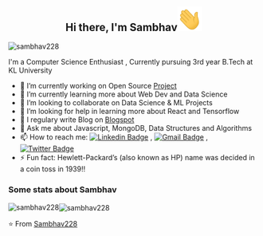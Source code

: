 <h2 align="Center">  Hi there, I'm Sambhav<img src="https://raw.githubusercontent.com/ABSphreak/ABSphreak/master/gifs/Hi.gif" width="50"></h3>
<p align="left"> <img src="https://komarev.com/ghpvc/?username=sambhav228" alt="sambhav228" /> </p>



I'm a Computer Science Enthusiast , Currently pursuing 3rd year B.Tech at KL University

- 🔭 I’m currently working on Open Source [Project](https://github.com/sambhav228/Stulysis)
- 🌱 I’m currently learning more about Web Dev and Data Science
- 👯 I’m looking to collaborate on Data Science & ML Projects
- 🤔 I’m looking for help in learning more about React and Tensorflow 
- 📝 I regulary write Blog on [Blogspot](https://www.blogger.com/u/1/profile/09774559990553938084)
- 💬 Ask me about Javascript, MongoDB, Data Structures and Algorithms
- 📫 How to reach me:
[![Linkedin Badge](https://img.shields.io/badge/-LinkedIn-blue?style=flat-square&logo=Linkedin&logoColor=white&link=https://www.linkedin.com/in/sambhav228/)](https://www.linkedin.com/in/sambhav228/) 
, [![Gmail Badge](https://img.shields.io/badge/-Gmail-c14438?style=flat-square&logo=Gmail&logoColor=white&link=mailto:sambhavkumar228@gmail.com)](mailto:sambhavkumar228@gmail.com)
,[![Twitter Badge](https://img.shields.io/badge/-sambhav-1ca0f1?style=flat-square&logo=twitter&logoColor=white&link=https://twitter.com/sambhav228)](https://twitter.com/sambhav228)
- ⚡ Fun fact: Hewlett-Packard’s (also known as HP) name was decided in a coin toss in 1939!! 

### Some stats about Sambhav
<img align="left" src="https://github-readme-stats.vercel.app/api/top-langs/?username=sambhav228&layout=compact&hide=html&theme=radical" alt="sambhav228" />

<img align="center" src="https://github-readme-stats.vercel.app/api?username=sambhav228&show_icons=true&theme=radical" alt="sambhav228" />

⭐️ From [Sambhav228](https://github.com/sambhav228)



